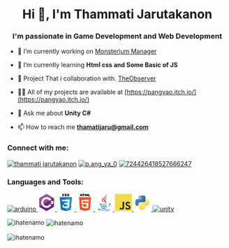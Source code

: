 <h1 align="center">Hi 👋, I'm Thammati Jarutakanon</h1>
<h3 align="center">I'm passionate in Game Development and Web Development</h3>

- 🔭 I’m currently working on [Monsterium Manager](https://github.com/infinityRIP/Monsterium_Manager_3D)

- 🌱 I’m currently learning **Html css and Some Basic of JS**

- 👯 Project That i collaboration with. [TheObserver](https://github.com/infinityRIP/TheObserver)

- 👨‍💻 All of my projects are available at [https://pangyao.itch.io/](https://pangyao.itch.io/)

- 💬 Ask me about **Unity C#**

- 📫 How to reach me **thamatijaru@gmail.com**

<h3 align="left">Connect with me:</h3>
<p align="left">
<a href="https://fb.com/thammati jarutakanon" target="blank"><img align="center" src="https://raw.githubusercontent.com/rahuldkjain/github-profile-readme-generator/master/src/images/icons/Social/facebook.svg" alt="thammati jarutakanon" height="30" width="40" /></a>
<a href="https://instagram.com/p.ang_ya_0" target="blank"><img align="center" src="https://raw.githubusercontent.com/rahuldkjain/github-profile-readme-generator/master/src/images/icons/Social/instagram.svg" alt="p.ang_ya_0" height="30" width="40" /></a>
<a href="https://discord.gg/724426418527666247" target="blank"><img align="center" src="https://raw.githubusercontent.com/rahuldkjain/github-profile-readme-generator/master/src/images/icons/Social/discord.svg" alt="724426418527666247" height="30" width="40" /></a>
</p>

<h3 align="left">Languages and Tools:</h3>
<p align="left"> <a href="https://www.arduino.cc/" target="_blank" rel="noreferrer"> <img src="https://cdn.worldvectorlogo.com/logos/arduino-1.svg" alt="arduino" width="40" height="40"/> </a> <a href="https://www.w3schools.com/cs/" target="_blank" rel="noreferrer"> <img src="https://raw.githubusercontent.com/devicons/devicon/master/icons/csharp/csharp-original.svg" alt="csharp" width="40" height="40"/> </a> <a href="https://www.w3schools.com/css/" target="_blank" rel="noreferrer"> <img src="https://raw.githubusercontent.com/devicons/devicon/master/icons/css3/css3-original-wordmark.svg" alt="css3" width="40" height="40"/> </a> <a href="https://www.w3.org/html/" target="_blank" rel="noreferrer"> <img src="https://raw.githubusercontent.com/devicons/devicon/master/icons/html5/html5-original-wordmark.svg" alt="html5" width="40" height="40"/> </a> <a href="https://www.java.com" target="_blank" rel="noreferrer"> <img src="https://raw.githubusercontent.com/devicons/devicon/master/icons/java/java-original.svg" alt="java" width="40" height="40"/> </a> <a href="https://developer.mozilla.org/en-US/docs/Web/JavaScript" target="_blank" rel="noreferrer"> <img src="https://raw.githubusercontent.com/devicons/devicon/master/icons/javascript/javascript-original.svg" alt="javascript" width="40" height="40"/> </a> <a href="https://www.python.org" target="_blank" rel="noreferrer"> <img src="https://raw.githubusercontent.com/devicons/devicon/master/icons/python/python-original.svg" alt="python" width="40" height="40"/> </a> <a href="https://unity.com/" target="_blank" rel="noreferrer"> <img src="https://www.vectorlogo.zone/logos/unity3d/unity3d-icon.svg" alt="unity" width="40" height="40"/> </a> </p>

<p><img align="left" src="https://github-readme-stats.vercel.app/api/top-langs?username=ihatenamo&show_icons=true&locale=en&layout=compact" alt="ihatenamo" /></p>

<p>&nbsp;<img align="center" src="https://github-readme-stats.vercel.app/api?username=ihatenamo&show_icons=true&locale=en" alt="ihatenamo" /></p>

<p><img align="center" src="https://github-readme-streak-stats.herokuapp.com/?user=ihatenamo&" alt="ihatenamo" /></p>
